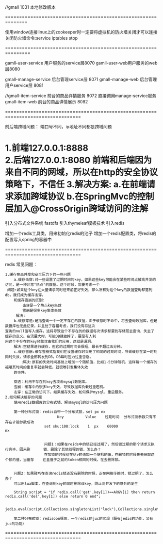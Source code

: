//gmall 1031 本地修改版本

==============================================================

使用window连接linux上的zookeeper时一定要将虚拟机的防火墙关闭才可以连接
关闭防火墙命令:service  iptables stop

===============================================================

gamll-user-service 用户服务的service层8070
gamll-user-web用户服务的web层8080

gmall-manage-service 后台管理service层 8071
gmall-manage-web 后台管理用户service层 8081

//gmall-item-service 前台的商品详情服务 8072 直接调用manage-service服务
gmall-item-web 前台的商品详情展示 8082

=================================================================================


前后端跨域问题：
    端口号不同，ip地址不同都是跨域问题

 1.前端127.0.0.1:8888   
 2.后端127.0.0.1:8080
 前端和后端因为来自不同的网域，所以在http的安全协议策略下，不信任
 3.解决方案:
    a.在前端请求添加跨域协议
    b.在SpringMvc的控制层加入@CrossOrigin跨域访问的注解
=================================================================================

引入分布式文件系统 fastdfs
引入thymeleaf模板技术
引入redis


增加一个redis工具类，用来初始化redis的池子
增加一个redis配置类，将redis的配置写入spring的容器中

=================================================================================

redis 常见问题：

    1.缓存在高并发和安全压力下的一些问题
        a.缓存击穿:对一些设置了过期时间的key，如果这些key可能会在某些时间点被高并发的访问，是一种非常"热点"的数据。这个时候，需要考虑一个
     问题:如果这个key在大量请求同时进来前正好失效，那么所有对这个key的数据查询都落到db，我们成为缓存击穿。
        和缓存雪崩的区别:
            击穿是一个热点key失效
            雪崩是很多key集体失效
         解决:
        b.缓存穿透:是指查询一个一定不存在的数据，由于缓存时不命中，将去查询数据库，但是数据库也无此记录，并且处于容错考虑，我们没有将这次
    查询的null值写入缓存，这将导致这个不存在的的数据每次请求都要到存储层去查询，失去了缓存的意义。在流量大时，可能DB就挂掉了，要是有人利
    用这个不存在的key频繁攻击我们的应用，这就是漏洞。
        解决:空结果进行缓存，但它的过期时间会很短，最长不超过五分钟。    
        c.缓存雪崩:缓存雪崩式指我们在设置缓存时采用了相同的过期时间，导致缓存在某一时刻同时失效，请求全部转发到DB，DB瞬时压力过重雪崩。
            解决:原有的失效时间基础上增加一个随机值，比如1-5分钟随机，这样每一个缓存的福哦其时间的重复率就会降低，就很难引发集体失效
        的事件。  
        
        穿透：利用不存在的key去攻击mysql数据库。
        雪崩：缓存中的很多key失效，导致数据库负载过重宕机。
        击穿：在正常的访问下，如果缓存失效，如何保护mysql，重启服务。
    2.如何解决缓存的问题
        使用redis数据库的分布式锁，解决mysql的访问压力问题
        
        第一种分布式锁：redis自带一个分布式锁，set px nx
        					Key          Value    过期时间  分布式锁参数只有不存在才能参数成功
        			  set sku:108:lock    1  px    60000                  nx  
        			  
        			  
        			  问题1：如果在reids中的锁已经过期了，然后锁过期的那个请求又执行完毕，回来删		锁，删除了其他线程的锁，怎么办？
        			  在加锁的时候给在给v的值加一个随机的值，在删锁的时候先去获取这个锁的值，当值存	 在且值于之前的token相同的时候，在去删除锁。
        
        
        问题2：如果碰巧在查询redis锁还没有删除的时候，正在网络传输时，锁过期了，怎么办？
        可以用lua脚本，在查询到key的同时删除该key，防止高并发下的意外的发生
        
        String script = "if redis.call('get',key[1])==ARGV[1] then return redis.call('del',key[1]) else return 0 end";
        
        jedis.eval(script,Collections.singletonList("lock"),Collections.singletonList(token));
        	
        第二种分布式锁：redisoon框架，一个redis的juc的实现（既有jedis的功能，又有juc的功能）
        
        
      


=================================================================================    
